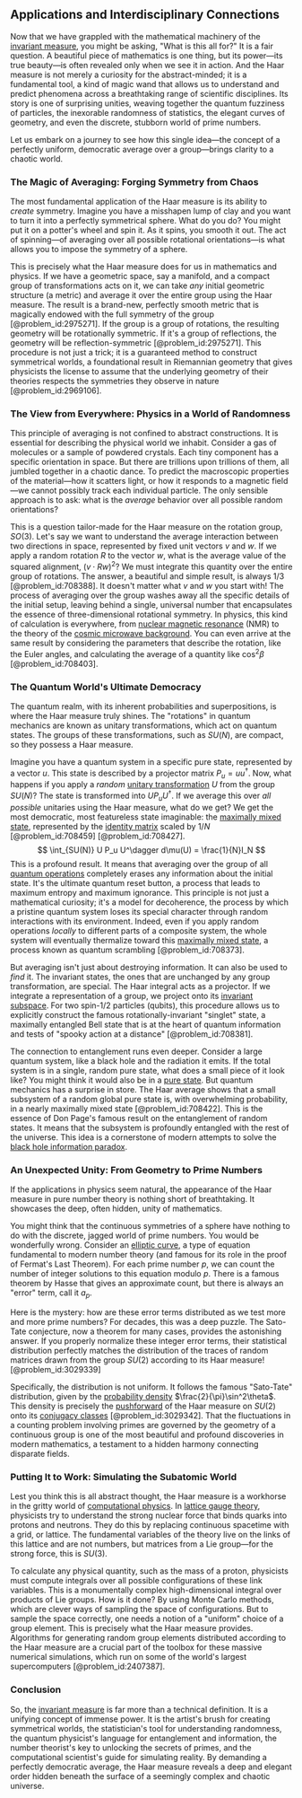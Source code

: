 ## Applications and Interdisciplinary Connections

Now that we have grappled with the mathematical machinery of the [invariant measure](@article_id:157876), you might be asking, "What is this all for?" It is a fair question. A beautiful piece of mathematics is one thing, but its power—its true beauty—is often revealed only when we see it in action. And the Haar measure is not merely a curiosity for the abstract-minded; it is a fundamental tool, a kind of magic wand that allows us to understand and predict phenomena across a breathtaking range of scientific disciplines. Its story is one of surprising unities, weaving together the quantum fuzziness of particles, the inexorable randomness of statistics, the elegant curves of geometry, and even the discrete, stubborn world of prime numbers.

Let us embark on a journey to see how this single idea—the concept of a perfectly uniform, democratic average over a group—brings clarity to a chaotic world.

### The Magic of Averaging: Forging Symmetry from Chaos

The most fundamental application of the Haar measure is its ability to *create* symmetry. Imagine you have a misshapen lump of clay and you want to turn it into a perfectly symmetrical sphere. What do you do? You might put it on a potter's wheel and spin it. As it spins, you smooth it out. The act of spinning—of averaging over all possible rotational orientations—is what allows you to impose the symmetry of a sphere.

This is precisely what the Haar measure does for us in mathematics and physics. If we have a geometric space, say a manifold, and a compact group of transformations acts on it, we can take *any* initial geometric structure (a metric) and average it over the entire group using the Haar measure. The result is a brand-new, perfectly smooth metric that is magically endowed with the full symmetry of the group [@problem_id:2975271]. If the group is a group of rotations, the resulting geometry will be rotationally symmetric. If it's a group of reflections, the geometry will be reflection-symmetric [@problem_id:2975271]. This procedure is not just a trick; it is a guaranteed method to construct symmetrical worlds, a foundational result in Riemannian geometry that gives physicists the license to assume that the underlying geometry of their theories respects the symmetries they observe in nature [@problem_id:2969106].

### The View from Everywhere: Physics in a World of Randomness

This principle of averaging is not confined to abstract constructions. It is essential for describing the physical world we inhabit. Consider a gas of molecules or a sample of powdered crystals. Each tiny component has a specific orientation in space. But there are trillions upon trillions of them, all jumbled together in a chaotic dance. To predict the macroscopic properties of the material—how it scatters light, or how it responds to a magnetic field—we cannot possibly track each individual particle. The only sensible approach is to ask: what is the *average* behavior over all possible random orientations?

This is a question tailor-made for the Haar measure on the rotation group, $SO(3)$. Let's say we want to understand the average interaction between two directions in space, represented by fixed unit vectors $v$ and $w$. If we apply a random rotation $R$ to the vector $w$, what is the average value of the squared alignment, $(v \cdot Rw)^2$? We must integrate this quantity over the entire group of rotations. The answer, a beautiful and simple result, is always $1/3$ [@problem_id:708388]. It doesn't matter what $v$ and $w$ you start with! The process of averaging over the group washes away all the specific details of the initial setup, leaving behind a single, universal number that encapsulates the essence of three-dimensional rotational symmetry. In physics, this kind of calculation is everywhere, from [nuclear magnetic resonance](@article_id:142475) (NMR) to the theory of the [cosmic microwave background](@article_id:146020). You can even arrive at the same result by considering the parameters that describe the rotation, like the Euler angles, and calculating the average of a quantity like $\cos^2\beta$ [@problem_id:708403].

### The Quantum World's Ultimate Democracy

The quantum realm, with its inherent probabilities and superpositions, is where the Haar measure truly shines. The "rotations" in quantum mechanics are known as unitary transformations, which act on quantum states. The groups of these transformations, such as $SU(N)$, are compact, so they possess a Haar measure.

Imagine you have a quantum system in a specific pure state, represented by a vector $u$. This state is described by a projector matrix $P_u = u u^\dagger$. Now, what happens if you apply a *random* [unitary transformation](@article_id:152105) $U$ from the group $SU(N)$? The state is transformed into $U P_u U^\dagger$. If we average this over *all possible* unitaries using the Haar measure, what do we get? We get the most democratic, most featureless state imaginable: the [maximally mixed state](@article_id:137281), represented by the [identity matrix](@article_id:156230) scaled by $1/N$ [@problem_id:708459] [@problem_id:708427].
$$
\int_{SU(N)} U P_u U^\dagger d\mu(U) = \frac{1}{N}I_N
$$
This is a profound result. It means that averaging over the group of all [quantum operations](@article_id:145412) completely erases any information about the initial state. It's the ultimate quantum reset button, a process that leads to maximum entropy and maximum ignorance. This principle is not just a mathematical curiosity; it's a model for decoherence, the process by which a pristine quantum system loses its special character through random interactions with its environment. Indeed, even if you apply random operations *locally* to different parts of a composite system, the whole system will eventually thermalize toward this [maximally mixed state](@article_id:137281), a process known as quantum scrambling [@problem_id:708373].

But averaging isn't just about destroying information. It can also be used to *find* it. The invariant states, the ones that are unchanged by any group transformation, are special. The Haar integral acts as a projector. If we integrate a representation of a group, we project onto its [invariant subspace](@article_id:136530). For two spin-1/2 particles (qubits), this procedure allows us to explicitly construct the famous rotationally-invariant "singlet" state, a maximally entangled Bell state that is at the heart of quantum information and tests of "spooky action at a distance" [@problem_id:708381].

The connection to entanglement runs even deeper. Consider a large quantum system, like a black hole and the radiation it emits. If the total system is in a single, random pure state, what does a small piece of it look like? You might think it would also be in a [pure state](@article_id:138163). But quantum mechanics has a surprise in store. The Haar average shows that a small subsystem of a random global pure state is, with overwhelming probability, in a nearly maximally mixed state [@problem_id:708422]. This is the essence of Don Page's famous result on the entanglement of random states. It means that the subsystem is profoundly entangled with the rest of the universe. This idea is a cornerstone of modern attempts to solve the [black hole information paradox](@article_id:139646).

### An Unexpected Unity: From Geometry to Prime Numbers

If the applications in physics seem natural, the appearance of the Haar measure in pure number theory is nothing short of breathtaking. It showcases the deep, often hidden, unity of mathematics.

You might think that the continuous symmetries of a sphere have nothing to do with the discrete, jagged world of prime numbers. You would be wonderfully wrong. Consider an [elliptic curve](@article_id:162766), a type of equation fundamental to modern number theory (and famous for its role in the proof of Fermat's Last Theorem). For each prime number $p$, we can count the number of integer solutions to this equation modulo $p$. There is a famous theorem by Hasse that gives an approximate count, but there is always an "error" term, call it $a_p$.

Here is the mystery: how are these error terms distributed as we test more and more prime numbers? For decades, this was a deep puzzle. The Sato-Tate conjecture, now a theorem for many cases, provides the astonishing answer. If you properly normalize these integer error terms, their statistical distribution perfectly matches the distribution of the traces of random matrices drawn from the group $SU(2)$ according to its Haar measure! [@problem_id:3029339]

Specifically, the distribution is not uniform. It follows the famous "Sato-Tate" distribution, given by the [probability density](@article_id:143372) $\frac{2}{\pi}\sin^2\theta$. This density is precisely the [pushforward](@article_id:158224) of the Haar measure on $SU(2)$ onto its [conjugacy classes](@article_id:143422) [@problem_id:3029342]. That the fluctuations in a counting problem involving primes are governed by the geometry of a continuous group is one of the most beautiful and profound discoveries in modern mathematics, a testament to a hidden harmony connecting disparate fields.

### Putting It to Work: Simulating the Subatomic World

Lest you think this is all abstract thought, the Haar measure is a workhorse in the gritty world of [computational physics](@article_id:145554). In [lattice gauge theory](@article_id:138834), physicists try to understand the strong nuclear force that binds quarks into protons and neutrons. They do this by replacing continuous spacetime with a grid, or lattice. The fundamental variables of the theory live on the links of this lattice and are not numbers, but matrices from a Lie group—for the strong force, this is $SU(3)$.

To calculate any physical quantity, such as the mass of a proton, physicists must compute integrals over all possible configurations of these link variables. This is a monumentally complex high-dimensional integral over products of Lie groups. How is it done? By using Monte Carlo methods, which are clever ways of sampling the space of configurations. But to sample the space correctly, one needs a notion of a "uniform" choice of a group element. This is precisely what the Haar measure provides. Algorithms for generating random group elements distributed according to the Haar measure are a crucial part of the toolbox for these massive numerical simulations, which run on some of the world's largest supercomputers [@problem_id:2407387].

### Conclusion

So, the [invariant measure](@article_id:157876) is far more than a technical definition. It is a unifying concept of immense power. It is the artist's brush for creating symmetrical worlds, the statistician's tool for understanding randomness, the quantum physicist's language for entanglement and information, the number theorist's key to unlocking the secrets of primes, and the computational scientist's guide for simulating reality. By demanding a perfectly democratic average, the Haar measure reveals a deep and elegant order hidden beneath the surface of a seemingly complex and chaotic universe.